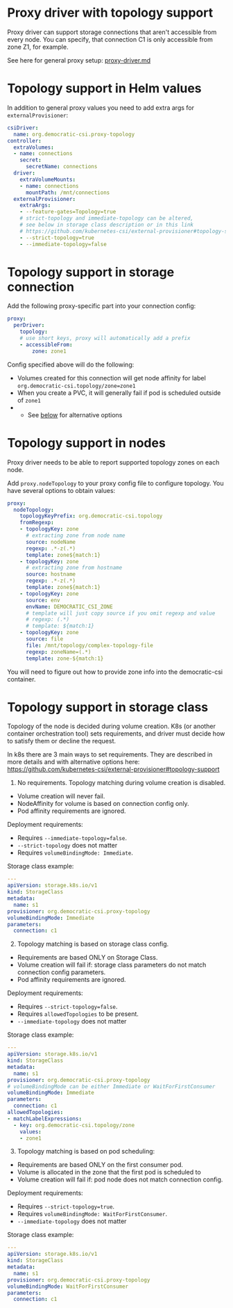 
# Proxy driver with topology support

Proxy driver can support storage connections
that aren't accessible from every node.
You can specify, that connection C1 is only accessible from zone Z1, for example.

See here for general proxy setup: [proxy-driver.md](./proxy-driver.md)

# Topology support in Helm values

In addition to general proxy values you need to add extra args for `externalProvisioner`:

```yaml
csiDriver:
  name: org.democratic-csi.proxy-topology
controller:
  extraVolumes:
  - name: connections
    secret:
      secretName: connections
  driver:
    extraVolumeMounts:
    - name: connections
      mountPath: /mnt/connections
  externalProvisioner:
    extraArgs:
    - --feature-gates=Topology=true
    # strict-topology and immediate-topology can be altered,
    # see below in storage class description or in this link
    # https://github.com/kubernetes-csi/external-provisioner#topology-support
    - --strict-topology=true
    - --immediate-topology=false
```

# Topology support in storage connection

Add the following proxy-specific part into your connection config:

```yaml
proxy:
  perDriver:
    topology:
    # use short keys, proxy will automatically add a prefix
    - accessibleFrom:
        zone: zone1
```

Config specified above will do the following:
- Volumes created for this connection will get node affinity for label `org.democratic-csi.topology/zone=zone1`
- When you create a PVC, it will generally fail if pod is scheduled outside of `zone1`
- - See [below](#topology-support-in-storage-class) for alternative options

# Topology support in nodes

Proxy driver needs to be able to report supported topology zones on each node.

Add `proxy.nodeTopology` to your proxy config file to configure topology.
You have several options to obtain values:

```yaml
proxy:
  nodeTopology:
    topologyKeyPrefix: org.democratic-csi.topology
    fromRegexp:
    - topologyKey: zone
      # extracting zone from node name
      source: nodeName
      regexp: .*-z(.*)
      template: zone${match:1}
    - topologyKey: zone
      # extracting zone from hostname
      source: hostname
      regexp: .*-z(.*)
      template: zone${match:1}
    - topologyKey: zone
      source: env
      envName: DEMOCRATIC_CSI_ZONE
      # template will just copy source if you omit regexp and value
      # regexp: (.*)
      # template: ${match:1}
    - topologyKey: zone
      source: file
      file: /mnt/topology/complex-topology-file
      regexp: zoneName=(.*)
      template: zone-${match:1}
```

You will need to figure out how to provide zone info into the democratic-csi container.

# Topology support in storage class

Topology of the node is decided during volume creation.
K8s (or another container orchestration tool) sets requirements,
and driver must decide how to satisfy them or decline the request.

In k8s there are 3 main ways to set requirements.
They are described in more details and with alternative options here:
https://github.com/kubernetes-csi/external-provisioner#topology-support

1. No requirements. Topology matching during volume creation is disabled.

- Volume creation will never fail.
- NodeAffinity for volume is based on connection config only.
- Pod affinity requirements are ignored.

Deployment requirements:
- Requires `--immediate-topology=false`.
- `--strict-topology` does not matter
- Requires `volumeBindingMode: Immediate`.

Storage class example:

```yaml
---
apiVersion: storage.k8s.io/v1
kind: StorageClass
metadata:
  name: s1
provisioner: org.democratic-csi.proxy-topology
volumeBindingMode: Immediate
parameters:
  connection: c1
```

2. Topology matching is based on storage class config.

- Requirements are based ONLY on Storage Class.
- Volume creation will fail if: storage class parameters do not match connection config parameters.
- Pod affinity requirements are ignored.

Deployment requirements:
- Requires `--strict-topology=false`.
- Requires `allowedTopologies` to be present.
- `--immediate-topology` does not matter

Storage class example:

```yaml
---
apiVersion: storage.k8s.io/v1
kind: StorageClass
metadata:
  name: s1
provisioner: org.democratic-csi.proxy-topology
# volumeBindingMode can be either Immediate or WaitForFirstConsumer
volumeBindingMode: Immediate
parameters:
  connection: c1
allowedTopologies:
- matchLabelExpressions:
  - key: org.democratic-csi.topology/zone
    values:
    - zone1
```

3. Topology matching is based on pod scheduling:

- Requirements are based ONLY on the first consumer pod.
- Volume is allocated in the zone that the first pod is scheduled to
- Volume creation will fail if: pod node does not match connection config.

Deployment requirements:
- Requires `--strict-topology=true`.
- Requires `volumeBindingMode: WaitForFirstConsumer`.
- `--immediate-topology` does not matter

Storage class example:

```yaml
---
apiVersion: storage.k8s.io/v1
kind: StorageClass
metadata:
  name: s1
provisioner: org.democratic-csi.proxy-topology
volumeBindingMode: WaitForFirstConsumer
parameters:
  connection: c1
```
